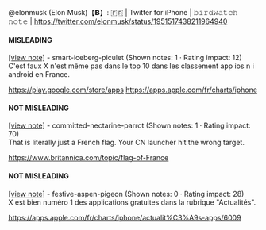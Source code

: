 @elonmusk (Elon Musk)【𝗕】: 🇫🇷 | Twitter for iPhone | 𝚋𝚒𝚛𝚍𝚠𝚊𝚝𝚌𝚑 𝚗𝚘𝚝𝚎 | https://twitter.com/elonmusk/status/1951517438211964940

#### MISLEADING

[[view note]](https://x.com/i/birdwatch/n/1951569938130325527) - smart-iceberg-piculet (Shown notes: 1 · Rating impact: 12)\
C'est faux X n'est même pas dans le top 10 dans les classement app ios n i android  en France.

https://play.google.com/store/apps
https://apps.apple.com/fr/charts/iphone

#### NOT MISLEADING

[[view note]](https://x.com/i/birdwatch/n/1951652123042627603) - committed-nectarine-parrot (Shown notes: 1 · Rating impact: 70)\
That is literally just a French flag. Your CN launcher hit the wrong target.

https://www.britannica.com/topic/flag-of-France

#### NOT MISLEADING

[[view note]](https://x.com/i/birdwatch/n/1951571726883549553) - festive-aspen-pigeon (Shown notes: 0 · Rating impact: 28)\
X est bien numéro 1 des applications gratuites dans la rubrique "Actualités".

https://apps.apple.com/fr/charts/iphone/actualit%C3%A9s-apps/6009
